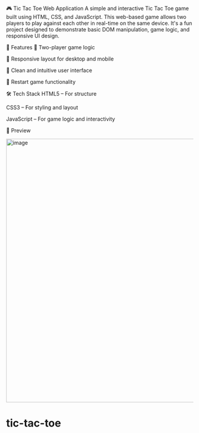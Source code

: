 🎮 Tic Tac Toe Web Application
A simple and interactive Tic Tac Toe game built using HTML, CSS, and JavaScript. This web-based game allows two players to play against each other in real-time on the same device. It's a fun project designed to demonstrate basic DOM manipulation, game logic, and responsive UI design.

🚀 Features
🧠 Two-player game logic

📱 Responsive layout for desktop and mobile

🎨 Clean and intuitive user interface

🔁 Restart game functionality




🛠️ Tech Stack
HTML5 – For structure

CSS3 – For styling and layout

JavaScript – For game logic and interactivity

📸 Preview

<img width="568" height="710" alt="image" src="https://github.com/user-attachments/assets/575fcc4e-9c30-4260-bb14-eb9db575a956" />


# tic-tac-toe
